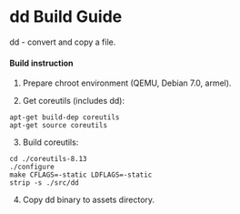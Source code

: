 dd Build Guide
==============

dd - convert and copy a file.

#### Build instruction

1) Prepare chroot environment (QEMU, Debian 7.0, armel).

2) Get coreutils (includes dd):
```
apt-get build-dep coreutils
apt-get source coreutils
```

3) Build coreutils:
```
cd ./coreutils-8.13
./configure
make CFLAGS=-static LDFLAGS=-static
strip -s ./src/dd
```

4) Copy dd binary to assets directory.

